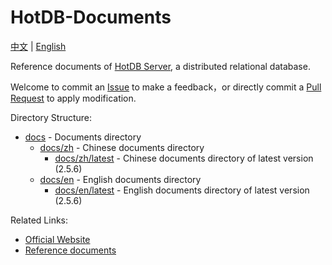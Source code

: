 # HotDB-Documents

[中文](README.md) | [English](README_en.md)

Reference documents of [HotDB Server](https://www.hotdb.com/server), a distributed relational database.

Welcome to commit an [Issue](https://github.com/HotDB-Community/hotdb-documents/issues) to make a feedback，or directly commit a [Pull Request](https://github.com/HotDB-Community/hotdb-documents/pulls) to apply modification.

Directory Structure:

* [docs](docs) - Documents directory
    * [docs/zh](docs/zh) - Chinese documents directory
	    * [docs/zh/latest](docs/zh/latest) - Chinese documents directory of latest version (2.5.6)
	* [docs/en](docs/en) - English documents directory
		* [docs/en/latest](docs/en/latest) - English documents directory of latest version (2.5.6)

Related Links:

* [Official Website](https://www.hotdb.com)
* [Reference documents](https://hotdb-community.github.io/hotdb-documents/#/en/)
